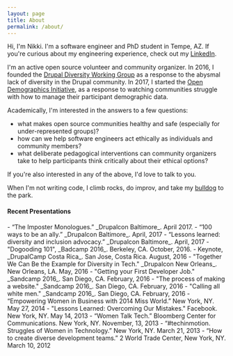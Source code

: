 ```yaml
---
layout: page
title: About
permalink: /about/
---
```


Hi, I'm Nikki.  I'm a software engineer and PhD student in Tempe, AZ.  If you're curious about my engineering experience, check out my [LinkedIn][].

I'm an active open source volunteer and community organizer. In 2016, I founded the <a href="http://drupaldiversity.com">Drupal Diversity Working Group</a> as a response to the abysmal lack of diversity in the Drupal community. In 2017, I started the <a href="https://github.com/drnikki/open-demographics">Open Demographics Initiative</a>, as a response to watching communities struggle with how to manage their participant demographic data.   

Academically, I'm interested in the answers to a few questions:
- what makes open source communities healthy and safe (especially for under-represented groups)?
- how can we help software engineers act ethically as individuals and community members?
- what deliberate pedagogical interventions can community organizers take to help participants think critically about their ethical options?

If you're also interested in any of the above, I'd love to talk to you.

When I'm not writing code, I climb rocks, do improv, and take my [bulldog][] to the park.

<h4>Recent Presentations</h4>
- “The Imposter Monologues.” _Drupalcon Baltimore_. April 2017.
- “100 ways to be an ally.” _Drupalcon Baltimore_. April, 2017
- “Lessons learned: diversity and inclusion advocacy.” _Drupalcon Baltimore_. April, 2017
- "Dogooding 101", _Badcamp 2016_. Berkeley, CA. October, 2016.
-  Keynote, _DrupalCamp Costa Rica_. San Jose, Costa Rica. August, 2016
- "Together We Can Be the Example for Diversity in Tech." _Drupalcon New Orleans_. New Orleans, LA. May, 2016
- "Getting your First Developer Job." _Sandcamp 2016_. San Diego, CA. February, 2016
- "The process of making a website." _Sandcamp 2016_. San Diego, CA. February, 2016
- "Calling all white men." _Sandcamp 2016_. San Diego, CA. February, 2016
- “Empowering Women in Business with 2014 Miss World.” New York, NY. May 27, 2014
- "Lessons Learned: Overcoming Our Mistakes." Facebook. New York, NY. May 14, 2013
- “Women Talk Tech.” Bloomberg Center for Communications. New York, NY. November, 13, 2013
- “#techinmotion. Struggles of Women in Technology.” New York, NY. March 21, 2013
- “How to create diverse development teams.” 2 World Trade Center, New York, NY. March 10, 2012

[LinkedIn]: https://www.linkedin.com/in/nikkistevens
[bulldog]: http://instagram.com/poodlethebulldog
